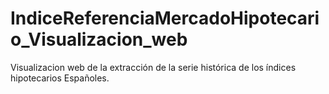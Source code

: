 # IndiceReferenciaMercadoHipotecario_Visualizacion_web
Visualizacion web de la extracción de la serie histórica de los índices hipotecarios Españoles.
